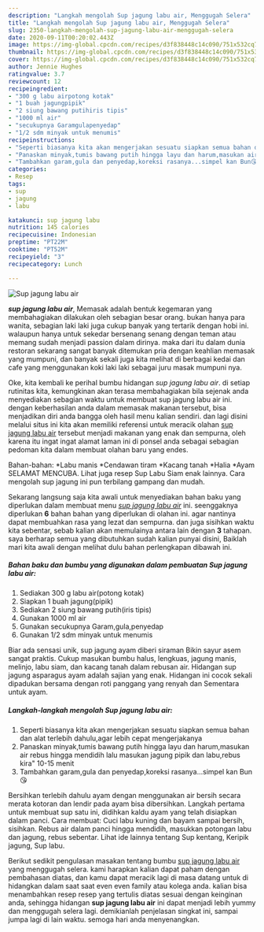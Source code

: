 ```yaml
---
description: "Langkah mengolah Sup jagung labu air, Menggugah Selera"
title: "Langkah mengolah Sup jagung labu air, Menggugah Selera"
slug: 2350-langkah-mengolah-sup-jagung-labu-air-menggugah-selera
date: 2020-09-11T00:20:02.443Z
image: https://img-global.cpcdn.com/recipes/d3f838448c14c090/751x532cq70/sup-jagung-labu-air-foto-resep-utama.jpg
thumbnail: https://img-global.cpcdn.com/recipes/d3f838448c14c090/751x532cq70/sup-jagung-labu-air-foto-resep-utama.jpg
cover: https://img-global.cpcdn.com/recipes/d3f838448c14c090/751x532cq70/sup-jagung-labu-air-foto-resep-utama.jpg
author: Jennie Hughes
ratingvalue: 3.7
reviewcount: 12
recipeingredient:
- "300 g labu airpotong kotak"
- "1 buah jagungpipik"
- "2 siung bawang putihiris tipis"
- "1000 ml air"
- "secukupnya Garamgulapenyedap"
- "1/2 sdm minyak untuk menumis"
recipeinstructions:
- "Seperti biasanya kita akan mengerjakan sesuatu siapkan semua bahan dan alat terlebih dahulu,agar lebih cepat mengerjakanya"
- "Panaskan minyak,tumis bawang putih hingga layu dan harum,masukan air rebus hingga mendidih lalu masukan jagung pipik dan labu,rebus kira&#34; 10-15 menit"
- "Tambahkan garam,gula dan penyedap,koreksi rasanya...simpel kan Bun😘"
categories:
- Resep
tags:
- sup
- jagung
- labu

katakunci: sup jagung labu 
nutrition: 145 calories
recipecuisine: Indonesian
preptime: "PT22M"
cooktime: "PT52M"
recipeyield: "3"
recipecategory: Lunch

---
```



![Sup jagung labu air](https://img-global.cpcdn.com/recipes/d3f838448c14c090/751x532cq70/sup-jagung-labu-air-foto-resep-utama.jpg)

<b><i>sup jagung labu air</i></b>, Memasak adalah bentuk kegemaran yang membahagiakan dilakukan oleh sebagian besar orang. bukan hanya para wanita, sebagian laki laki juga cukup banyak yang tertarik dengan hobi ini. walaupun hanya untuk sekedar bersenang senang dengan teman atau memang sudah menjadi passion dalam dirinya. maka dari itu dalam dunia restoran sekarang sangat banyak ditemukan pria dengan keahlian memasak yang mumpuni, dan banyak sekali juga kita melihat di berbagai kedai dan cafe yang menggunakan koki laki laki sebagai juru masak mumpuni nya.

Oke, kita kembali ke perihal bumbu hidangan <i>sup jagung labu air</i>. di setiap rutinitas kita, kemungkinan akan terasa membahagiakan bila sejenak anda menyediakan sebagian waktu untuk membuat sup jagung labu air ini. dengan keberhasilan anda dalam memasak makanan tersebut, bisa menjadikan diri anda bangga oleh hasil menu kalian sendiri. dan lagi disini melalui situs ini kita akan memiliki referensi untuk meracik olahan <u>sup jagung labu air</u> tersebut menjadi makanan yang enak dan sempurna, oleh karena itu ingat ingat alamat laman ini di ponsel anda sebagai sebagian pedoman kita dalam membuat olahan baru yang endes.

Bahan-bahan: *Labu manis *Cendawan tiram *Kacang tanah *Halia *Ayam SELAMAT MENCUBA. Lihat juga resep Sup Labu Siam enak lainnya. Cara mengolah sup jagung ini pun terbilang gampang dan mudah.


Sekarang langsung saja kita awali untuk menyediakan bahan baku yang diperlukan dalam membuat menu <u><i>sup jagung labu air</i></u> ini. seenggaknya diperlukan <b>6</b> bahan bahan yang diperlukan di olahan ini. agar nantinya dapat membuahkan rasa yang lezat dan sempurna. dan juga sisihkan waktu kita sebentar, sebab kalian akan memulainya antara lain dengan <b>3</b> tahapan. saya berharap semua yang dibutuhkan sudah kalian punyai disini, Baiklah mari kita awali dengan melihat dulu bahan perlengkapan dibawah ini.

<!--inarticleads1-->

##### Bahan baku dan bumbu yang digunakan dalam pembuatan Sup jagung labu air:

1. Sediakan 300 g labu air(potong kotak)
1. Siapkan 1 buah jagung(pipik)
1. Sediakan 2 siung bawang putih(iris tipis)
1. Gunakan 1000 ml air
1. Gunakan secukupnya Garam,gula,penyedap
1. Gunakan 1/2 sdm minyak untuk menumis


Biar ada sensasi unik, sup jagung ayam diberi siraman Bikin sayur asem sangat praktis. Cukup masukan bumbu halus, lengkuas, jagung manis, melinjo, labu siam, dan kacang tanah dalam rebusan air. Hidangan sup jagung asparagus ayam adalah sajian yang enak. Hidangan ini cocok sekali dipadukan bersama dengan roti panggang yang renyah dan Sementara untuk ayam. 

<!--inarticleads2-->

##### Langkah-langkah mengolah Sup jagung labu air:

1. Seperti biasanya kita akan mengerjakan sesuatu siapkan semua bahan dan alat terlebih dahulu,agar lebih cepat mengerjakanya
1. Panaskan minyak,tumis bawang putih hingga layu dan harum,masukan air rebus hingga mendidih lalu masukan jagung pipik dan labu,rebus kira&#34; 10-15 menit
1. Tambahkan garam,gula dan penyedap,koreksi rasanya...simpel kan Bun😘


Bersihkan terlebih dahulu ayam dengan menggunakan air bersih secara merata kotoran dan lendir pada ayam bisa dibersihkan. Langkah pertama untuk membuat sup satu ini, didihkan kaldu ayam yang telah disiapkan dalam panci. Cara membuat: Cuci labu kuning dan bayam sampai bersih, sisihkan. Rebus air dalam panci hingga mendidih, masukkan potongan labu dan jagung, rebus sebentar. Lihat ide lainnya tentang Sup kentang, Keripik jagung, Sup labu. 

Berikut sedikit pengulasan masakan tentang bumbu <u>sup jagung labu air</u> yang menggugah selera. kami harapkan kalian dapat paham dengan pembahasan diatas, dan kamu dapat meracik lagi di masa datang untuk di hidangkan dalam saat saat even even family atau kolega anda. kalian bisa menambahkan resep resep yang tertulis diatas sesuai dengan keinginan anda, sehingga hidangan <b>sup jagung labu air</b> ini dapat menjadi lebih yummy dan menggugah selera lagi. demikianlah penjelasan singkat ini, sampai jumpa lagi di lain waktu. semoga hari anda menyenangkan.
